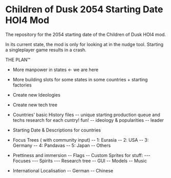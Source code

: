 # Children of Dusk 2054 Starting Date HOI4 Mod
The repository for the 2054 starting date of the Children of Dusk HOI4 mod.

In its current state, the mod is only for looking at in the nudge tool. Starting a singleplayer game results in a crash.

THE PLAN™️

- More manpower in states  <- we are here

- More building slots for some states in some countries + starting factories 

- Create new Ideologies

- Create new tech tree 

- Countries' basic History files
-- unique starting production queue and techs research for each cuntry! fun!
-- ideology & popularities
-- leader

- Starting Date & Descriptions for countries

- Focus Trees ( with community input)
-- 1: Eurasia
-- 2: USA
-- 3: Germany
-- 4: Pandavas
-- 5: Japan
-- Others

- Prettiness and immersion
-- Flags
-- Custom Sprites for stuff:
--- Focuses
--- Spirits
--- Research tree
-- GUI
-- Models
-- Music

- International Localisation 
-- German
-- Chinese
